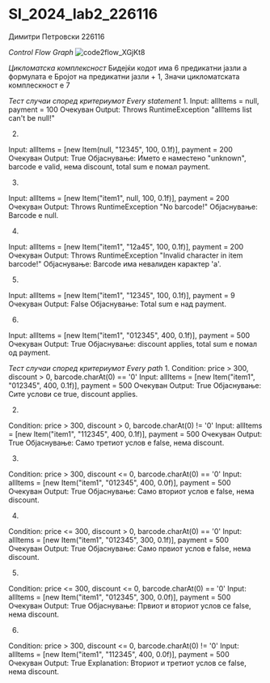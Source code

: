# SI_2024_lab2_226116
Димитри Петровски 226116

*Control Flow Graph*
![code2flow_XGjKt8](https://github.com/DimitriPetrovski1/SI_2024_lab2_226116/assets/167122611/b38897c3-b655-4092-a941-99e53aba707c)

*Цикломатска комплексност*
Бидејќи кодот има 6 предикатни јазли а формулата е Бројот на предикатни јазли + 1, Значи цикломатската комплескност е 7

*Тест случаи според критериумот Every statement*
1.
Input: allItems = null, payment = 100
Очекуван Output: Throws RuntimeException "allItems list can't be null!"

2.
Input: allItems = [new Item(null, "12345", 100, 0.1f)], payment = 200
Очекуван Output: True
Објаснување: Името е наместено "unknown", barcode е valid, нема discount, total sum е помал payment.

3.
Input: allItems = [new Item("item1", null, 100, 0.1f)], payment = 200
Очекуван Output: Throws RuntimeException "No barcode!"
Објаснување: Barcode е null.

4.
Input: allItems = [new Item("item1", "12a45", 100, 0.1f)], payment = 200
Очекуван Output: Throws RuntimeException "Invalid character in item barcode!"
Објаснување: Barcode има невалиден карактер 'a'.

5.
Input: allItems = [new Item("item1", "12345", 100, 0.1f)], payment = 9
Очекуван Output: False
Објаснување: Total sum е над payment.

6.
Input: allItems = [new Item("item1", "012345", 400, 0.1f)], payment = 500
Очекуван Output: True
Објаснување: discount applies, total sum е помал од payment.

*Тест случаи според критериумот Every path*
1.
Condition: price > 300, discount > 0, barcode.charAt(0) == '0'
Input: allItems = [new Item("item1", "012345", 400, 0.1f)], payment = 500
Очекуван Output: True
Објаснување: Сите услови се true, discount applies.

2.
Condition: price > 300, discount > 0, barcode.charAt(0) != '0'
Input: allItems = [new Item("item1", "112345", 400, 0.1f)], payment = 500
Очекуван Output: True
Објаснување: Само третиот услов е false, нема discount.

3.
Condition: price > 300, discount <= 0, barcode.charAt(0) == '0'
Input: allItems = [new Item("item1", "012345", 400, 0.0f)], payment = 500
Очекуван Output: True
Објаснување: Само вториот услов е false, нема discount.

4.
Condition: price <= 300, discount > 0, barcode.charAt(0) == '0'
Input: allItems = [new Item("item1", "012345", 300, 0.1f)], payment = 500
Очекуван Output: True
Објаснување: Само првиот услов е false, нема discount.

5.
Condition: price <= 300, discount <= 0, barcode.charAt(0) == '0'
Input: allItems = [new Item("item1", "012345", 300, 0.0f)], payment = 500
Очекуван Output: True
Објаснување: Првиот и вториот услов се false, нема discount.

6.
Condition: price > 300, discount <= 0, barcode.charAt(0) != '0'
Input: allItems = [new Item("item1", "112345", 400, 0.0f)], payment = 500
Очекуван Output: True
Explanation: Вториот и третиот услов се false, нема discount.
